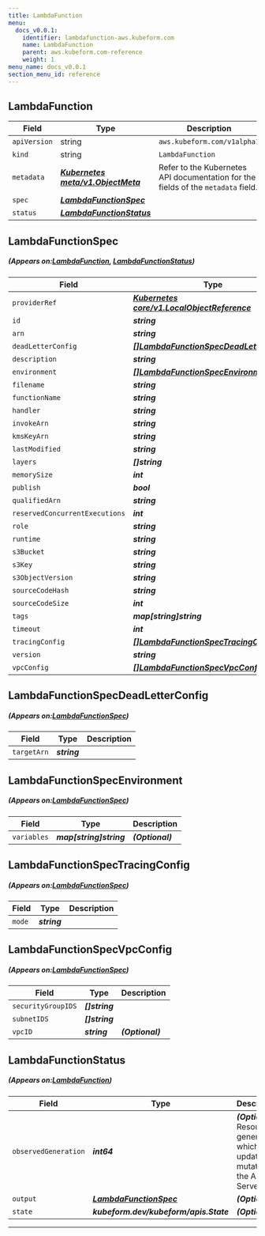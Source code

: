 ```yaml
---
title: LambdaFunction
menu:
  docs_v0.0.1:
    identifier: lambdafunction-aws.kubeform.com
    name: LambdaFunction
    parent: aws.kubeform.com-reference
    weight: 1
menu_name: docs_v0.0.1
section_menu_id: reference
---
```


## LambdaFunction
| Field | Type | Description |
| ------ | ----- | ----------- |
| `apiVersion` | string | `aws.kubeform.com/v1alpha1` |
|    `kind` | string | `LambdaFunction` |
| `metadata` | ***[Kubernetes meta/v1.ObjectMeta](https://kubernetes.io/docs/reference/generated/kubernetes-api/v1.13/#objectmeta-v1-meta)***|Refer to the Kubernetes API documentation for the fields of the `metadata` field.|
| `spec` | ***[LambdaFunctionSpec](#LambdaFunctionSpec)***||
| `status` | ***[LambdaFunctionStatus](#LambdaFunctionStatus)***||
## LambdaFunctionSpec
##### (Appears on:[LambdaFunction](#LambdaFunction), [LambdaFunctionStatus](#LambdaFunctionStatus))
| Field | Type | Description |
| ------ | ----- | ----------- |
| `providerRef` | ***[Kubernetes core/v1.LocalObjectReference](https://kubernetes.io/docs/reference/generated/kubernetes-api/v1.13/#localobjectreference-v1-core)***||
| `id` | ***string***||
| `arn` | ***string***| ***(Optional)*** |
| `deadLetterConfig` | ***[[]LambdaFunctionSpecDeadLetterConfig](#LambdaFunctionSpecDeadLetterConfig)***| ***(Optional)*** |
| `description` | ***string***| ***(Optional)*** |
| `environment` | ***[[]LambdaFunctionSpecEnvironment](#LambdaFunctionSpecEnvironment)***| ***(Optional)*** |
| `filename` | ***string***| ***(Optional)*** |
| `functionName` | ***string***||
| `handler` | ***string***||
| `invokeArn` | ***string***| ***(Optional)*** |
| `kmsKeyArn` | ***string***| ***(Optional)*** |
| `lastModified` | ***string***| ***(Optional)*** |
| `layers` | ***[]string***| ***(Optional)*** |
| `memorySize` | ***int***| ***(Optional)*** |
| `publish` | ***bool***| ***(Optional)*** |
| `qualifiedArn` | ***string***| ***(Optional)*** |
| `reservedConcurrentExecutions` | ***int***| ***(Optional)*** |
| `role` | ***string***||
| `runtime` | ***string***||
| `s3Bucket` | ***string***| ***(Optional)*** |
| `s3Key` | ***string***| ***(Optional)*** |
| `s3ObjectVersion` | ***string***| ***(Optional)*** |
| `sourceCodeHash` | ***string***| ***(Optional)*** |
| `sourceCodeSize` | ***int***| ***(Optional)*** |
| `tags` | ***map[string]string***| ***(Optional)*** |
| `timeout` | ***int***| ***(Optional)*** |
| `tracingConfig` | ***[[]LambdaFunctionSpecTracingConfig](#LambdaFunctionSpecTracingConfig)***| ***(Optional)*** |
| `version` | ***string***| ***(Optional)*** |
| `vpcConfig` | ***[[]LambdaFunctionSpecVpcConfig](#LambdaFunctionSpecVpcConfig)***| ***(Optional)*** |
## LambdaFunctionSpecDeadLetterConfig
##### (Appears on:[LambdaFunctionSpec](#LambdaFunctionSpec))
| Field | Type | Description |
| ------ | ----- | ----------- |
| `targetArn` | ***string***||
## LambdaFunctionSpecEnvironment
##### (Appears on:[LambdaFunctionSpec](#LambdaFunctionSpec))
| Field | Type | Description |
| ------ | ----- | ----------- |
| `variables` | ***map[string]string***| ***(Optional)*** |
## LambdaFunctionSpecTracingConfig
##### (Appears on:[LambdaFunctionSpec](#LambdaFunctionSpec))
| Field | Type | Description |
| ------ | ----- | ----------- |
| `mode` | ***string***||
## LambdaFunctionSpecVpcConfig
##### (Appears on:[LambdaFunctionSpec](#LambdaFunctionSpec))
| Field | Type | Description |
| ------ | ----- | ----------- |
| `securityGroupIDS` | ***[]string***||
| `subnetIDS` | ***[]string***||
| `vpcID` | ***string***| ***(Optional)*** |
## LambdaFunctionStatus
##### (Appears on:[LambdaFunction](#LambdaFunction))
| Field | Type | Description |
| ------ | ----- | ----------- |
| `observedGeneration` | ***int64***| ***(Optional)*** Resource generation, which is updated on mutation by the API Server.|
| `output` | ***[LambdaFunctionSpec](#LambdaFunctionSpec)***| ***(Optional)*** |
| `state` | ***kubeform.dev/kubeform/apis.State***| ***(Optional)*** |
---
